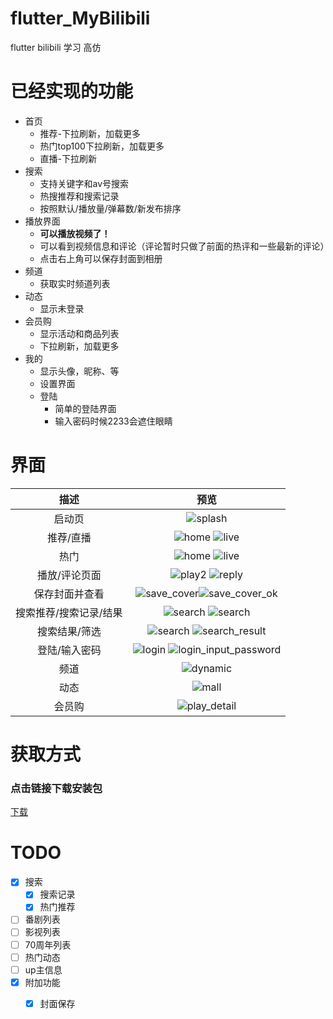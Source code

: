 # flutter_MyBilibili

flutter bilibili 学习 高仿

# 已经实现的功能
* 首页
	* 推荐-下拉刷新，加载更多
	* 热门top100下拉刷新，加载更多
	* 直播-下拉刷新
* 搜索
	* 支持关键字和av号搜索
	* 热搜推荐和搜索记录
	* 按照默认/播放量/弹幕数/新发布排序
* 播放界面
	* **可以播放视频了！**
	* 可以看到视频信息和评论（评论暂时只做了前面的热评和一些最新的评论）
	* 点击右上角可以保存封面到相册
* 频道
	* 获取实时频道列表
* 动态
	* 显示未登录
* 会员购
	* 显示活动和商品列表
	* 下拉刷新，加载更多
* 我的
	* 显示头像，昵称、等
	* 设置界面
	* 登陆
	  * 简单的登陆界面
	  * 输入密码时候2233会遮住眼睛



# 界面

|              描述                        |       预览                  |
| :----------------------------: | :-----------------------: |
|     启动页       | ![splash](screenshot/splash.png) |
|       推荐/直播     | ![home](screenshot/home.png) ![live](screenshot/live.png) |
|       热门     | ![home](screenshot/home_hot_1.png) ![live](screenshot/home_hot_2.png) |
|       播放/评论页面     | ![play2](screenshot/play_2.png) ![reply](screenshot/play_reply.png) |
|     保存封面并查看    |![save_cover](screenshot/save_cover.png)![save_cover_ok](screenshot/save_cover_ok.png)|
|     搜索推荐/搜索记录/结果     | ![search](screenshot/search_index.png)   ![search](screenshot/search_result_1.png) |
|      搜索结果/筛选      |  ![search](screenshot/search_result_2.png) ![search_result](screenshot/search_result_3.png) |
|  登陆/输入密码| ![login](screenshot/login.png) ![login_input_password](screenshot/login_input_password.png) |
|      频道      | ![dynamic](screenshot/channel.png) |
|      动态      | ![mall](screenshot/dynamic.png) |
|      会员购      | ![play_detail](screenshot/mall.png) |


# 获取方式

### 点击链接下载安装包
[下载](release/app-release.apk)


# TODO

- [x] 搜索
	- [x] 搜索记录
	- [x] 热门推荐
- [ ] 番剧列表
- [ ] 影视列表
- [ ] 70周年列表
- [ ] 热门动态
- [ ] up主信息
- [x] 附加功能
	- [x] 封面保存

